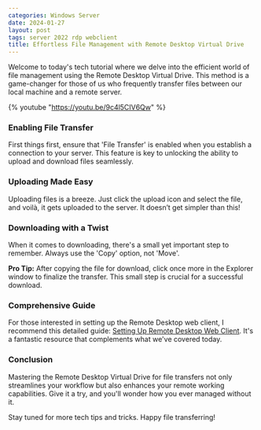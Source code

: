 ```yaml
---
categories: Windows Server
date: 2024-01-27
layout: post
tags: server 2022 rdp webclient
title: Effortless File Management with Remote Desktop Virtual Drive
---
```


Welcome to today's tech tutorial where we delve into the efficient world of file management using the Remote Desktop Virtual Drive. This method is a game-changer for those of us who frequently transfer files between our local machine and a remote server.

{% youtube "https://youtu.be/9c4l5CIV6Qw" %}

### Enabling File Transfer

First things first, ensure that 'File Transfer' is enabled when you establish a connection to your server. This feature is key to unlocking the ability to upload and download files seamlessly.

### Uploading Made Easy

Uploading files is a breeze. Just click the upload icon and select the file, and voilà, it gets uploaded to the server. It doesn’t get simpler than this!

### Downloading with a Twist

When it comes to downloading, there's a small yet important step to remember. Always use the 'Copy' option, not 'Move'. 

**Pro Tip:** After copying the file for download, click once more in the Explorer window to finalize the transfer. This small step is crucial for a successful download.

### Comprehensive Guide

For those interested in setting up the Remote Desktop web client, I recommend this detailed guide: [Setting Up Remote Desktop Web Client](https://mylemans.online/posts/RemoteDesktopPart5/). It's a fantastic resource that complements what we've covered today.

### Conclusion

Mastering the Remote Desktop Virtual Drive for file transfers not only streamlines your workflow but also enhances your remote working capabilities. Give it a try, and you'll wonder how you ever managed without it.

Stay tuned for more tech tips and tricks. Happy file transferring!